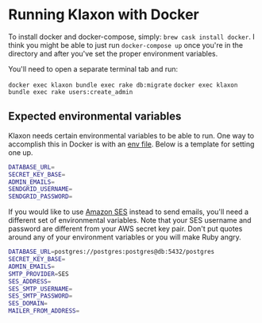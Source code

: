 # Running Klaxon with Docker

To install docker and docker-compose, simply: `brew cask install docker`. I think you might be able to just run `docker-compose up` once you're in the directory and after you've set the proper environment variables.

You'll need to open a separate terminal tab and run:

`docker exec klaxon bundle exec rake db:migrate`
`docker exec klaxon bundle exec rake users:create_admin`

## Expected environmental variables

Klaxon needs certain environmental variables to be able to run. One way to accomplish this in Docker is with an [env file](https://docs.docker.com/engine/reference/commandline/run/#set-environment-variables-e-env-env-file). Below is a template for setting one up.

```sh
DATABASE_URL=
SECRET_KEY_BASE=
ADMIN_EMAILS=
SENDGRID_USERNAME=
SENDGRID_PASSWORD=
```

If you would like to use [Amazon SES](https://aws.amazon.com/ses/) instead to send emails, you'll need a different set of environmental variables. Note that your SES username and password are different from your AWS secret key pair. Don't put quotes around any of your environment variables or you will make Ruby angry.

```sh
DATABASE_URL=postgres://postgres:postgres@db:5432/postgres
SECRET_KEY_BASE=
ADMIN_EMAILS=
SMTP_PROVIDER=SES
SES_ADDRESS=
SES_SMTP_USERNAME=
SES_SMTP_PASSWORD=
SES_DOMAIN=
MAILER_FROM_ADDRESS=
```

